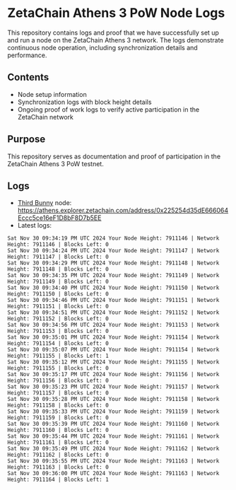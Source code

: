 # ZetaChain Athens 3 PoW Node Logs
This repository contains logs and proof that we have successfully set up and run a node on the ZetaChain Athens 3 network. The logs demonstrate continuous node operation, including synchronization details and performance.

## Contents
- Node setup information
- Synchronization logs with block height details
- Ongoing proof of work logs to verify active participation in the ZetaChain network

## Purpose
This repository serves as documentation and proof of participation in the ZetaChain Athens 3 PoW testnet.

## Logs

- [Third Bunny](https://thirdbunny.xyz/) node: https://athens.explorer.zetachain.com/address/0x225254d35dE666064Eccc5ce16eF1D8bF8D7b5EE
- Latest logs:
```
Sat Nov 30 09:34:19 PM UTC 2024 Your Node Height: 7911146 | Network Height: 7911146 | Blocks Left: 0
Sat Nov 30 09:34:24 PM UTC 2024 Your Node Height: 7911147 | Network Height: 7911147 | Blocks Left: 0
Sat Nov 30 09:34:29 PM UTC 2024 Your Node Height: 7911148 | Network Height: 7911148 | Blocks Left: 0
Sat Nov 30 09:34:35 PM UTC 2024 Your Node Height: 7911149 | Network Height: 7911149 | Blocks Left: 0
Sat Nov 30 09:34:40 PM UTC 2024 Your Node Height: 7911150 | Network Height: 7911150 | Blocks Left: 0
Sat Nov 30 09:34:46 PM UTC 2024 Your Node Height: 7911151 | Network Height: 7911151 | Blocks Left: 0
Sat Nov 30 09:34:51 PM UTC 2024 Your Node Height: 7911152 | Network Height: 7911152 | Blocks Left: 0
Sat Nov 30 09:34:56 PM UTC 2024 Your Node Height: 7911153 | Network Height: 7911153 | Blocks Left: 0
Sat Nov 30 09:35:01 PM UTC 2024 Your Node Height: 7911154 | Network Height: 7911154 | Blocks Left: 0
Sat Nov 30 09:35:07 PM UTC 2024 Your Node Height: 7911154 | Network Height: 7911155 | Blocks Left: 1
Sat Nov 30 09:35:12 PM UTC 2024 Your Node Height: 7911155 | Network Height: 7911155 | Blocks Left: 0
Sat Nov 30 09:35:17 PM UTC 2024 Your Node Height: 7911156 | Network Height: 7911156 | Blocks Left: 0
Sat Nov 30 09:35:23 PM UTC 2024 Your Node Height: 7911157 | Network Height: 7911157 | Blocks Left: 0
Sat Nov 30 09:35:28 PM UTC 2024 Your Node Height: 7911158 | Network Height: 7911158 | Blocks Left: 0
Sat Nov 30 09:35:33 PM UTC 2024 Your Node Height: 7911159 | Network Height: 7911159 | Blocks Left: 0
Sat Nov 30 09:35:39 PM UTC 2024 Your Node Height: 7911160 | Network Height: 7911160 | Blocks Left: 0
Sat Nov 30 09:35:44 PM UTC 2024 Your Node Height: 7911161 | Network Height: 7911161 | Blocks Left: 0
Sat Nov 30 09:35:49 PM UTC 2024 Your Node Height: 7911162 | Network Height: 7911162 | Blocks Left: 0
Sat Nov 30 09:35:55 PM UTC 2024 Your Node Height: 7911163 | Network Height: 7911163 | Blocks Left: 0
Sat Nov 30 09:36:00 PM UTC 2024 Your Node Height: 7911163 | Network Height: 7911164 | Blocks Left: 1
```
